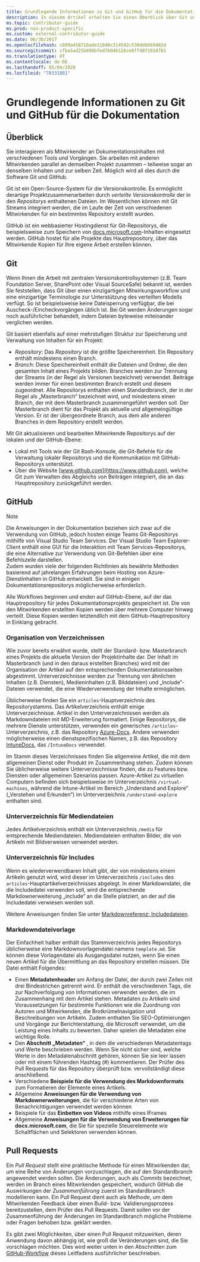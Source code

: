 ```yaml
---
title: Grundlegende Informationen zu Git und GitHub für die Dokumentation
description: In diesem Artikel erhalten Sie einen Überblick über Git und das GitHub-Repository, die Organisation des Inhalts und die für docs.microsoft.com verwendeten Namenskonventionen.
ms.topic: contributor-guide
ms.prod: non-product-specific
ms.custom: external-contributor-guide
ms.date: 06/30/2017
ms.openlocfilehash: c099a458718ade11840c314542c530dd6669402d
ms.sourcegitcommit: cfba5ad25b898bfed76046126ce8ff4871910701
ms.translationtype: HT
ms.contentlocale: de-DE
ms.lasthandoff: 05/04/2020
ms.locfileid: "78331881"
---
```

# <a name="git-and-github-essentials-for-docs"></a>Grundlegende Informationen zu Git und GitHub für die Dokumentation

## <a name="overview"></a>Überblick

Sie interagieren als Mitwirkender an Dokumentationsinhalten mit verschiedenen Tools und Vorgängen. Sie arbeiten mit anderen Mitwirkenden parallel an demselben Projekt zusammen – teilweise sogar an denselben Inhalten und zur selben Zeit. Möglich wird all dies durch die Software Git und GitHub.

Git ist ein Open-Source-System für die Versionskontrolle. Es ermöglicht derartige Projektzusammenarbeiten durch *verteilte Versionskontrolle* der in den *Repositorys* enthaltenen Dateien. Im Wesentlichen können mit Git Streams integriert werden, die im Laufe der Zeit von verschiedenen Mitwirkenden für ein bestimmtes Repository erstellt wurden.

GitHub ist ein webbasierter Hostingdienst für Git-Repositorys, die beispielsweise zum Speichern von [docs.microsoft.com](https://docs.microsoft.com)-Inhalten eingesetzt werden. GitHub hostet für alle Projekte das Hauptrepository, über das Mitwirkende Kopien für Ihre eigene Arbeit erstellen können.

## <a name="git"></a>Git

Wenn Ihnen die Arbeit mit zentralen Versionskontrollsystemen (z.B. Team Foundation Server, SharePoint oder Visual SourceSafe) bekannt ist, werden Sie feststellen, dass Git über einen einzigartigen Mitwirkungsworkflow und eine einzigartige Terminologie zur Unterstützung des verteilten Modells verfügt. So ist beispielsweise keine Dateisperrung verfügbar, die bei Auscheck-/Eincheckvorgängen üblich ist. Bei Git werden Änderungen sogar noch ausführlicher behandelt, indem Dateien byteweise miteinander verglichen werden.

Git basiert ebenfalls auf einer mehrstufigen Struktur zur Speicherung und Verwaltung von Inhalten für ein Projekt:

- *Repository*: Das *Repository* ist die größte Speichereinheit. Ein Repository enthält mindestens einen Branch.
- *Branch*: Diese Speichereinheit enthält die Dateien und Ordner, die den gesamten Inhalt eines Projekts bilden. Branches werden zur Trennung der Streams (in der Regel als Versionen bezeichnet) verwendet. Beiträge werden immer für einen bestimmten Branch erstellt und diesem zugeordnet. Alle Repositorys enthalten einen Standardbranch, der in der Regel als „Masterbranch“ bezeichnet wird, und mindestens einen Branch, der mit dem Masterbranch zusammengeführt werden soll. Der Masterbranch dient für das Projekt als aktuelle und allgemeingültige Version. Er ist der übergeordnete Branch, aus dem alle anderen Branches in dem Repository erstellt werden.

Mit Git aktualisieren und bearbeiten Mitwirkende Repositorys auf der lokalen und der GitHub-Ebene:

- Lokal mit Tools wie der Git Bash-Konsole, die Git-Befehle für die Verwaltung lokaler Repositorys und die Kommunikation mit GitHub-Repositorys unterstützt.
- Über die Website [www.github.com](https://www.github.com), welche Git zum Verwalten des Abgleichs von Beiträgen integriert, die an das Hauptrepository zurückgeführt werden.

## <a name="github"></a>GitHub

> [!NOTE]
> Die Anweisungen in der Dokumentation beziehen sich zwar auf die Verwendung von GitHub, jedoch hosten einige Teams Git-Repositorys mithilfe von Visual Studio Team Services. Der Visual Studio Team Explorer-Client enthält eine GUI für die Interaktion mit Team Services-Repositorys, die eine Alternative zur Verwendung von Git-Befehlen über eine Befehlszeile darstellen.
> </br>
> Zudem wurden viele der folgenden Richtlinien als bewährte Methoden basierend auf jahrelangen Erfahrungen beim Hosting von Azure-Dienstinhalten in GitHub entwickelt. Sie sind in einigen Dokumentationsrepositorys möglicherweise erforderlich.

Alle Workflows beginnen und enden auf GitHub-Ebene, auf der das Hauptrepository für jedes Dokumentationsprojekts gespeichert ist. Die von den Mitwirkenden erstellten Kopien werden über mehrere Computer hinweg verteilt. Diese Kopien werden letztendlich mit dem GitHub-Hauptrepository in Einklang gebracht.

### <a name="directory-organization"></a>Organisation von Verzeichnissen

Wie zuvor bereits erwähnt wurde, stellt der Standard- bzw. Masterbranch eines Projekts die aktuelle Version der Projektinhalte dar. Der Inhalt im Masterbranch (und in den daraus erstellten Branches) wird mit der Organisation der Artikel auf den entsprechenden Dokumentationsseiten abgestimmt. Unterverzeichnisse werden zur Trennung von ähnlichen Inhalten (z.B. Diensten), Medieninhalten (z.B. Bilddateien) und „Include“-Dateien verwendet, die eine Wiederverwendung der Inhalte ermöglichen.

Üblicherweise finden Sie ein `articles`-Hauptverzeichnis des Repositorystamms. Das Artikelverzeichnis enthält einige Unterverzeichnisse. Artikel in den Unterverzeichnissen werden als Markdowndateien mit *MD*-Erweiterung formatiert. Einige Repositorys, die mehrere Dienste unterstützen, verwenden ein generisches `/articles`-Unterverzeichnis, z.B. das Repository [Azure-Docs](https://github.com/MicrosoftDocs/Azure-Docs). Andere verwenden möglicherweise einen dienstspezifischen Namen, z.B. das Repository [IntuneDocs](https://github.com/MicrosoftDocs/IntuneDocs), das `/IntuneDocs` verwendet.

Im Stamm dieses Verzeichnisses finden Sie allgemeine Artikel, die mit dem allgemeinen Dienst oder Produkt im Zusammenhang stehen. Zudem können Sie üblicherweise weitere Unterverzeichnisse finden, die zu Features bzw. Diensten oder allgemeinen Szenarios passen. Azure-Artikel zu virtuellen Computern befinden sich beispielsweise im Unterverzeichnis `/virtual-machines`, während die Intune-Artikel im Bereich „Understand and Explore“ („Verstehen und Erkunden“) im Unterverzeichnis `/understand-explore` enthalten sind.

### <a name="media-subdirectory"></a>Unterverzeichnis für Mediendateien

Jedes Artikelverzeichnis enthält ein Unterverzeichnis `/media` für entsprechende Mediendateien. Mediendateien enthalten Bilder, die von Artikeln mit Bildverweisen verwendet werden.

### <a name="includes-subdirectory"></a>Unterverzeichnis für Includes

Wenn es wiederverwendbaren Inhalt gibt, der von mindestens einem Artikeln genutzt wird, wird dieser im Unterverzeichnis `/includes` des `articles`-Hauptartikelverzeichnisses abgelegt. In einer Markdowndatei, die die Includedatei verwenden soll, wird die entsprechende Markdownerweiterung „include“ an die Stelle platziert, an der auf die Includedatei verwiesen werden soll.

Weitere Anweisungen finden Sie unter [Markdownreferenz: Includedateien](markdown-reference.md#included-markdown-files).

### <a name="markdown-file-template"></a>Markdowndateivorlage

Der Einfachheit halber enthält das Stammverzeichnis jedes Repositorys üblicherweise eine Markdownvorlagendatei namens `template.md`. Sie können diese Vorlagendatei als Ausgangsdatei nutzen, wenn Sie einen neuen Artikel für die Übermittlung an das Repository erstellen müssen. Die Datei enthält Folgendes:

- Einen **Metadatenheader** am Anfang der Datei, der durch zwei Zeilen mit drei Bindestrichen getrennt wird. Er enthält die verschiedenen Tags, die zur Nachverfolgung von Informationen verwendet werden, die im Zusammenhang mit dem Artikel stehen. Metadaten zu Artikeln sind Voraussetzungen für bestimmte Funktionen wie die Zuordnung von Autoren und Mitwirkenden, die Brotkrümelnavigation und Beschreibungen von Artikeln. Zudem enthalten Sie SEO-Optimierungen und Vorgänge zur Berichterstattung, die Microsoft verwendet, um die Leistung eines Inhalts zu bewerten. Daher spielen die Metadaten eine wichtige Rolle.
- Den **Abschnitt „Metadaten“** , in dem die verschiedenen Metadatentags und Werte beschrieben werden. Wenn Sie nicht sicher sind, welche Werte in den Metadatenabschnitt gehören, können Sie sie leer lassen oder mit einem führenden Hashtag (#) kommentieren. Der Prüfer des Pull Requests für das Repository überprüft bzw. vervollständigt diese anschließend.
- Verschiedene **Beispiele für die Verwendung des Markdownformats** zum Formatieren der Elemente eines Artikels.
- Allgemeine **Anweisungen für die Verwendung von Markdownerweiterungen**, die für verschiedene Arten von Benachrichtigungen verwendet werden können
- Beispiele für das **Einbetten von Videos** mithilfe eines IFrames
- Allgemeine **Anweisungen für die Verwendung von Erweiterungen für docs.microsoft.com**, die Sie für spezielle Steuerelemente wie Schaltflächen und Selektoren verwenden können.

## <a name="pull-requests"></a>Pull Requests

Ein *Pull Request* stellt eine praktische Methode für einen Mitwirkenden dar, um eine Reihe von Änderungen vorzuschlagen, die auf den Standardbranch angewendet werden sollen. Die Änderungen, auch als *Commits* bezeichnet, werden im Branch eines Mitwirkenden gespeichert, wodurch GitHub die Auswirkungen der *Zusammenführung* zuerst im Standardbranch modellieren kann. Ein Pull Request dient auch als Methode, um dem Mitwirkenden Feedback über einen Build- bzw. Validierungsprozess bereitzustellen, dem Prüfer des Pull Requests. Damit sollen vor der Zusammenführung der Änderungen im Standardbranch mögliche Probleme oder Fragen behoben bzw. geklärt werden.

Es gibt zwei Möglichkeiten, über einen Pull Request mitzuwirken, deren Anwendung davon abhängig ist, wie groß die Veränderungen sind, die Sie vorschlagen möchten. Dies wird weiter unten in den Abschnitten zum [GitHub-Workflow](how-to-write-workflows-major.md) dieses Leitfadens ausführlicher beschrieben.

<!---- Reference links for Docs landing pages, associated GitHub repositories, and related Forums matrix. ------------------>
<!---- PLEASE INSERT URLS IN ASCENDING SORT ORDER, AND REMOVE LOCALE SEGMENT FROM URLS (that is, en-us) FOR LOCALIZED FORUMS! -->
<!---- NOTE: these links are saved for future use in another/new article; no longer used above in this article --->
[Visual-Studio-Page]:(https://docs.microsoft.com/en-us/visualstudio/index)
[Visual-Studio-Repo-Internal]:(https://github.com/Microsoft/vsdocs)
[Visual-Studio-Repo-External]:(https://github.com/Microsoft/visualstudio-docs)
[Visual-Studio-SO]: (https://stackoverflow.com/search?q=Visual+Studio+2017)
[Dotnet-Page]: https://docs.microsoft.com/dotnet
[Dotnet-Core-Page]: https://docs.microsoft.com/dotnet/articles/welcome
[Dotnet-Core-Repo]: https://github.com/dotnet/docs
[EM-ATA-Land]: https://docs.microsoft.com/advanced-threat-analytics/
[EM-ATA-Repo]: https://github.com/Microsoft/ATADocs
[EM-AzureAD-Land]: https://docs.microsoft.com/active-directory/
[EM-AzureAD-Repo]: https://github.com/Azure/azure-content/tree/master/articles/active-directory/
[EM-AzureRMS-Land]: https://docs.microsoft.com/rights-management/
[EM-AzureRMS-Repo]: https://github.com/Microsoft/Azure-RMSDocs
[EM-Intune-Land]: https://docs.microsoft.com/intune/
[EM-Intune-Repo]: https://github.com/microsoft/intuneDocs
[EM-Land-Page]: https://docs.microsoft.com/enterprise-mobility/
[EM-Land-Repo]: https://github.com/Microsoft/EMDocs/
[EM-MFA-Land]: https://docs.microsoft.com/multi-factor-authentication/
[EM-MFA-Repo]: https://github.com/Azure/azure-content/tree/master/articles/multi-factor-authentication
[EM-MIM-Land]: https://docs.microsoft.com/microsoft-identity-manager/
[EM-MIM-Repo]: https://github.com/Microsoft/MIMDocs
[EM-RemoteApp-Land]: https://docs.microsoft.com/en-us/remoteapp/
[EM-RemoteApp-Repo]: https://github.com/Azure/azure-content/tree/master/articles/remoteapp
[Forum-MSDN-ATA]: https://social.technet.microsoft.com/Forums/en-US/home?forum=mata
[Forum-MSDN-AzureAD]: https://social.msdn.microsoft.com/Forums/en-US/home?forum=WindowsAzureAD
[Forum-MSDN-AzureRMS]: https://social.technet.microsoft.com/Forums/en-US/home?forum=rmsapps%2Crmscloud&filter=alltypes&sort=lastpostdesc
[Forum-MSDN-EM]: https://social.technet.microsoft.com/Forums/en-US/home?sort=relevancedesc&brandIgnore=True&searchTerm=Enterprise+Mobility
[Forum-MSDN-Intune]: https://social.technet.microsoft.com/Forums/en-us/home?category=microsoftintune
[Forum-MSDN-Main]: https://social.msdn.microsoft.com/Forums/home
[Forum-MSDN-MFA]: https://social.msdn.microsoft.com/Forums/en-US/home?forum=windowsazureactiveauthentication
[Forum-MSDN-MIM]: https://social.technet.microsoft.com/Forums/en-US/home?category=identitymanagement
[Forum-MSDN-RemoteApp]: https://social.technet.microsoft.com/Forums/en-US/home?filter=alltypes&brandIgnore=True&sort=relevancedesc&searchTerm=Azure+Remote+or+RemoteApp
[Forum-SO-AzureAD]: https://stackoverflow.com/questions/tagged/azure-active-directory
[Forum-SO-AzureRMS]: https://stackoverflow.com/questions/tagged/rights-management
[Forum-SO-Dotnet]: https://stackoverflow.com/questions/tagged/.net
[Forum-SO-Dotnet-Core]: https://stackoverflow.com/questions/tagged/.net-core
[Forum-SO-Main]: https://stackoverflow.com/tags
[Forum-SO-Intune]: https://stackoverflow.com/questions/tagged/intune
[Forum-SO-MFA]: https://stackoverflow.com/search?q=%5Bazure%5D+multi-factor
[Forum-SO-MIM]: https://stackoverflow.com/search?q=Microsoft+Identity+Manager
[Forum-SO-RemoteApp]: https://stackoverflow.com/questions/tagged/remoteapp
[Forum-TechNet-Main]: https://social.technet.microsoft.com/Forums/home
[Forum-Yammer-AzureRMS]: https://www.yammer.com/AskIPTeam
[Forum-Yammer-Main]: https://www.yammer.com/
